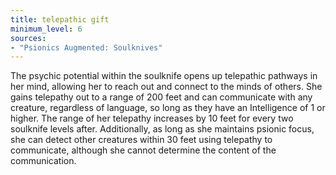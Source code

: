 ```yaml
---
title: telepathic gift
minimum_level: 6
sources:
- "Psionics Augmented: Soulknives"
---
```


The psychic potential within the soulknife opens up telepathic pathways in her mind, allowing her to reach out and connect to the minds of others. She gains telepathy out to a range of 200 feet and can communicate with any creature, regardless of language, so long as they have an Intelligence of 1 or higher. The range of her telepathy increases by 10 feet for every two soulknife levels after. Additionally, as long as she maintains psionic focus, she can detect other creatures within 30 feet using telepathy to communicate, although she cannot determine the content of the communication.
